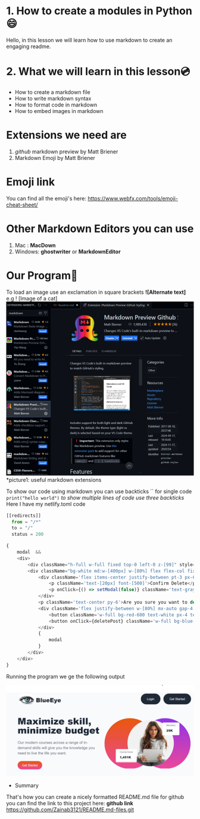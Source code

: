 # 1. How to create a modules in Python😄


Hello, in this lesson we will learn how to use markdown to create an engaging readme.

# 2. What we will learn in this lesson💿
- How to create a markdown file
- How to write markdown syntax
- How to format code in markdown
- How to embed images in markdown

# Extensions we need are
1. *github* markdown preview by Matt Briener
2. Markdown Emoji by Matt Briener


# Emoji link

You can find all the emoji's here:
<https://www.webfx.com/tools/emoji-cheat-sheet/>

# Other Markdown Editors you can use

1. Mac : **MacDown**
2. Windows: **ghostwriter** or **MarkdownEditor**

# Our Program💫

To load an image use an exclamation in square brackets **![Alternate text]** e.g ! [Image of a cat]
![Reference Image](/Screenshots/screentshot%201.png)
*picture1: useful markdown extensions

To show our code using markdown you can use backticks `` for single code `print("hello world")`
*to show multiple lines of code use three backticks*
Here I have my netlify.toml code
```Javascript
[[redirects]]
  from = "/*"
  to = "/"
  status = 200
```
```Javascript
{
    modal  &&
    <div>
        <div className="h-full w-full fixed top-0 left-0 z-[99]" style={{ background:"rgba(14, 14, 14, 0.58)" }} onClick={() => setModal(false)}></div>
        <div className="bg-white md:w-[400px] w-[80%] flex flex-col fixed top-[50%] left-[50%] pb-[1rem] z-[100] login-modal" style={{ transform: "translate(-50%, -50%)" }}>
            <div className='flex items-center justify-between pt-3 px-6 w-full'>
                <p className='text-[20px] font-[500]'>Confirm Delete</p>
                <p onClick={() => setModal(false)} className='text-gray-500 text-[28px] cursor-pointer'>&times;</p>
            </div>
            <p className='text-center py-6'>Are you sure you want to delete this post?</p>
            <div className='flex justify-between w-[80%] mx-auto gap-4 '>
                <button className='w-full bg-red-600 text-white px-4 text-sm py-1 rounded cursor-pointer'>No</button>
                <button onClick={deletePost} className='w-full bg-blue-600 text-white px-4 text-sm py-1 rounded cursor-pointer'>Yes</button>
            </div>
            {
                modal
            }
        </div>
    </div>
}
```
Running the program we ge the following output

![Image showing the output of the program](/Screenshots/Screenshot%202.png)

* Summary

That's how you can create a nicely formatted README.md file for github
you can find the link to this project here: **github link** <https://github.com/Zainab3121/README.md-files.git>
